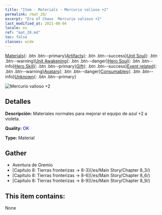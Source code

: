 ```yaml
---
title: "Item - Materials - Mercurio valioso +2"
permalink: /mat_28/
excerpt: "Era of Chaos  Mercurio valioso +2"
last_modified_at: 2021-08-04
locale: es
ref: "mat_28.md"
toc: false
classes: wide
---
```

 [Materials](/ItemsES/){: .btn .btn--primary}[Artifacts](/ItemsES/Artifacts/){: .btn .btn--success}[Unit Soul](/ItemsES/UnitSoul/){: .btn .btn--warning}[Unit Awakening](/ItemsES/UnitAwakening/){: .btn .btn--danger}[Hero Soul](/ItemsES/HeroSoul/){: .btn .btn--info}[Hero Skill](/ItemsES/HeroSkill/){: .btn .btn--primary}[Gift](/ItemsES/Gift/){: .btn .btn--success}[Event related](/ItemsES/Events/){: .btn .btn--warning}[Avatars](/ItemsES/Avatars/){: .btn .btn--danger}[Consumables](/ItemsES/Consumables/){: .btn .btn--info}[Unknown](/ItemsES/Unknown/){: .btn .btn--primary}

 ![Mercurio valioso +2](/images/t/i_cailiao_shuiyin1.png)

## Detalles
 **Descripción:** Materiales normales para mejorar el equipo de azul +2 a violeta.

 **Quality:** <span style="color: #0000CD">OK</span>

 **Type:** Material

## Gather

*    Aventura de Gremio 
*    [Capítulo 8: Tierras fronterizas -> 8-3](/es/Main Story/Chapter 8_3/) 
*    [Capítulo 8: Tierras fronterizas -> 8-6](/es/Main Story/Chapter 8_6/) 
*    [Capítulo 8: Tierras fronterizas -> 8-9](/es/Main Story/Chapter 8_9/) 

## This item contains:

  None

